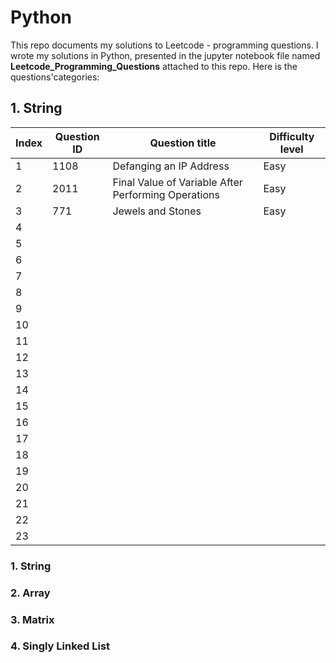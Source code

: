 # Python 

This repo documents my solutions to Leetcode - programming questions. I wrote my solutions in Python, presented in the jupyter notebook file named **Leetcode_Programming_Questions** attached to this repo. Here is the questions'categories:


## 1. String 


|**Index**|**Question ID** | **Question title**|  **Difficulty level**|
| -- | --|  -- | -- |
|1 | 1108 | Defanging an IP Address | Easy |
|2 | 2011 | Final Value of Variable After Performing Operations| Easy |
|3 | 771| Jewels and Stones  | Easy |
|4 | |   |  |
|5 | |   |  |
|6| |   |  |
|7 | |   |  |
|8 | |   |  |
|9 | |   |  |
|10 | |   |  |
|11 | |   |  |
|12 | |   |  |
|13 | |   |  |
|14 | |   |  |
|15 | |   |  |
|16 | |   |  |
|17 | |   |  |
|18 | |   |  |
|19 | |   |  |
|20 | |   |  |
|21 | |   |  |
|22 | |   |  |
|23 | |   |  |


### 1. String

### 2. Array

### 3. Matrix

### 4. Singly Linked List 

